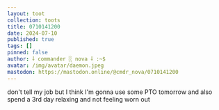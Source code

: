 ```yaml
---
layout: toot
collection: toots
title: 0710141200
date: 2024-07-10
published: true
tags: []
pinned: false
author: ⸸ commander ░ nova ⸸ :~$
avatar: /img/avatar/daemon.jpeg
mastodon: https://mastodon.online/@cmdr_nova/0710141200
---
```


don't tell my job but I think I'm gonna use some PTO tomorrow and also spend a 3rd day relaxing and not feeling worn out
